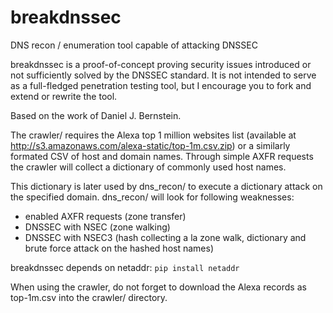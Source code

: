 breakdnssec
===========

DNS recon / enumeration tool capable of attacking DNSSEC

breakdnssec is a proof-of-concept proving security issues introduced or not sufficiently solved by the DNSSEC standard. It is not intended to serve as a full-fledged penetration testing tool, but I encourage you to fork and extend or rewrite the tool.

Based on the work of Daniel J. Bernstein.

The crawler/ requires the Alexa top 1 million websites list (available at http://s3.amazonaws.com/alexa-static/top-1m.csv.zip) or a similarly formated CSV of host and domain names. Through simple AXFR requests the crawler will collect a dictionary of commonly used host names.

This dictionary is later used by dns_recon/ to execute a dictionary attack on the specified domain. dns_recon/ will look for following weaknesses:
- enabled AXFR requests (zone transfer)
- DNSSEC with NSEC (zone walking)
- DNSSEC with NSEC3 (hash collecting a la zone walk, dictionary and brute force attack on the hashed host names) 


breakdnssec depends on netaddr:
`pip install netaddr`

When using the crawler, do not forget to download the Alexa records as top-1m.csv into the crawler/ directory.
